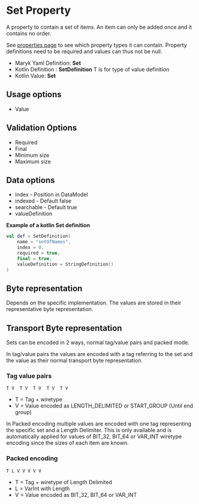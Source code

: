 # Set Property
A property to contain a set of items. An item can only be added once and it contains 
no order.

See [properties page](properties.md) to see which property types it can contain.
Property definitions need to be required and values can thus not be null.

- Maryk Yaml Definition: **Set**
- Kotlin Definition : **SetDefinition<T>** T is for type of value definition
- Kotlin Value: **Set**

## Usage options
- Value

## Validation Options
- Required
- Final
- Minimum size
- Maximum size

## Data options
- index - Position in DataModel 
- indexed - Default false
- searchable - Default true
- valueDefinition

**Example of a kotlin Set definition**
```kotlin
val def = SetDefinition(
    name = "setOfNames",
    index = 0,
    required = true,
    final = true,
    valueDefinition = StringDefinition()
)
```

## Byte representation
Depends on the specific implementation. The values are stored in their representative byte 
representation.

## Transport Byte representation
Sets can be encoded in 2 ways, normal tag/value pairs and packed mode. 

In tag/value pairs the values are encoded with a tag referring to the set and 
the value as their normal transport byte representation.

### Tag value pairs
``` T V  T V  T V  T V  T V ```

- T = Tag + wiretype
- V = Value encoded as LENGTH_DELIMITED or START_GROUP (Until end group)
 
In Packed encoding multiple values are encoded with one tag representing the specific 
set and a Length Delimiter. This is only available and is automatically applied for values
of BIT_32, BIT_64 or VAR_INT wiretype encoding since the sizes of each item are known.

### Packed encoding
``` T L V V V V V ```

- T = Tag + wiretype of Length Delimited
- L = VarInt with Length
- V = Value encoded as  BIT_32, BIT_64 or VAR_INT
